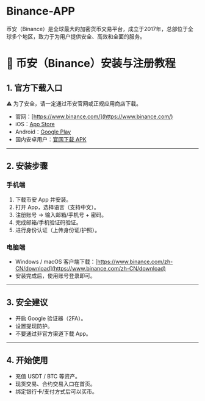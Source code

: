 # Binance-APP
币安（Binance）是全球最大的加密货币交易平台，成立于2017年，总部位于全球多个地区，致力于为用户提供安全、高效和全面的服务。
# 📖 币安（Binance）安装与注册教程
## 1. 官方下载入口
⚠️ 为了安全，请一定通过币安官网或正规应用商店下载。
- 官网：[https://www.binance.com/](https://www.binance.com/)
- iOS：[App Store](https://apps.apple.com/app/binance/id1436799971)
- Android：[Google Play](https://play.google.com/store/apps/details?id=com.binance.dev)
- 国内安卓用户：[官网下载 APK](https://www.binance.com/zh-CN/download)

---

## 2. 安装步骤
### 手机端
1. 下载币安 App 并安装。
2. 打开 App，选择语言（支持中文）。
3. 注册账号 → 输入邮箱/手机号 + 密码。
4. 完成邮箱/手机验证码验证。
5. 进行身份认证（上传身份证/护照）。

### 电脑端
- Windows / macOS 客户端下载：[https://www.binance.com/zh-CN/download](https://www.binance.com/zh-CN/download)  
- 安装完成后，使用账号登录即可。

---

## 3. 安全建议
- 开启 Google 验证器（2FA）。
- 设置提现防护。
- 不要通过非官方渠道下载 App。

---

## 4. 开始使用
- 充值 USDT / BTC 等资产。
- 现货交易、合约交易入口在首页。
- 绑定银行卡/支付方式后可以买币。
